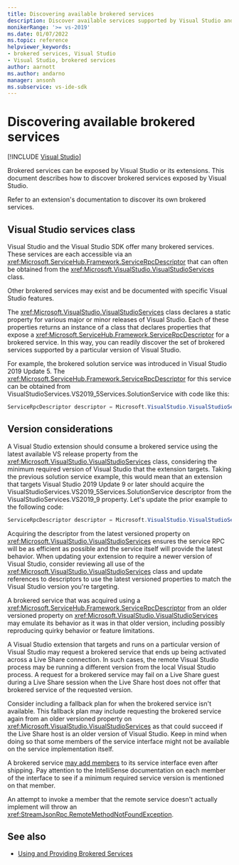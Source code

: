 ```yaml
---
title: Discovering available brokered services
description: Discover available services supported by Visual Studio and the Visual Studio SDK, including service descriptors for obtaining an interface for each service.
monikerRange: '>= vs-2019'
ms.date: 01/07/2022
ms.topic: reference
helpviewer_keywords:
- brokered services, Visual Studio
- Visual Studio, brokered services
author: aarnott
ms.author: andarno
manager: ansonh
ms.subservice: vs-ide-sdk
---
```

# Discovering available brokered services

 [!INCLUDE [Visual Studio](~/includes/applies-to-version/vs-windows-only.md)]

Brokered services can be exposed by Visual Studio or its extensions.
This document describes how to discover brokered services exposed by Visual Studio.

Refer to an extension's documentation to discover its own brokered services.

## Visual Studio services class

Visual Studio and the Visual Studio SDK offer many brokered services.
These services are each accessible via an <xref:Microsoft.ServiceHub.Framework.ServiceRpcDescriptor> that can often be obtained from the <xref:Microsoft.VisualStudio.VisualStudioServices> class.

Other brokered services may exist and be documented with specific  Visual Studio features.

The <xref:Microsoft.VisualStudio.VisualStudioServices> class declares a static property for various major or minor releases of Visual Studio.
Each of these properties returns an instance of a class that declares properties that expose a <xref:Microsoft.ServiceHub.Framework.ServiceRpcDescriptor> for a brokered service.
In this way, you can readily discover the set of brokered services supported by a particular version of Visual Studio.

For example, the brokered solution service was introduced in Visual Studio 2019 Update 5.
The <xref:Microsoft.ServiceHub.Framework.ServiceRpcDescriptor> for this service can be obtained from VisualStudioServices.VS2019_5Services.SolutionService with code like this:

```csharp
ServiceRpcDescriptor descriptor = Microsoft.VisualStudio.VisualStudioServices.VS2019_5.SolutionService;
```

## Version considerations

A Visual Studio extension should consume a brokered service using the latest available VS release property from the <xref:Microsoft.VisualStudio.VisualStudioServices> class, considering the minimum required version of Visual Studio that the extension targets.
Taking the previous solution service example, this would mean that an extension that targets Visual Studio 2019 Update 9 or later should acquire the VisualStudioServices.VS2019_5Services.SolutionService descriptor from the VisualStudioServices.VS2019_9 property.
Let's update the prior example to the following code:

```csharp
ServiceRpcDescriptor descriptor = Microsoft.VisualStudio.VisualStudioServices.VS2019_9.SolutionService;
```

Acquiring the descriptor from the latest versioned property on <xref:Microsoft.VisualStudio.VisualStudioServices> ensures the service RPC will be as efficient as possible and the service itself will provide the latest behavior.
When updating your extension to require a newer version of Visual Studio, consider reviewing all use of the <xref:Microsoft.VisualStudio.VisualStudioServices> class and update references to descriptors to use the latest versioned properties to match the Visual Studio version you're targeting.

A brokered service that was acquired using a <xref:Microsoft.ServiceHub.Framework.ServiceRpcDescriptor> from an older versioned property on <xref:Microsoft.VisualStudio.VisualStudioServices> may emulate its behavior as it was in that older version, including possibly reproducing quirky behavior or feature limitations.

A Visual Studio extension that targets and runs on a particular version of Visual Studio may request a brokered service that ends up being activated across a Live Share connection.
In such cases, the remote Visual Studio process may be running a different version from the local Visual Studio process.
A request for a brokered service may fail on a Live Share guest during a Live Share session when the Live Share host does not offer that brokered service of the requested version.

Consider including a fallback plan for when the brokered service isn't available.
This fallback plan may include requesting the brokered service again from an older versioned property on <xref:Microsoft.VisualStudio.VisualStudioServices> as that could succeed if the Live Share host is an older version of Visual Studio.
Keep in mind when doing so that some members of the service interface might not be available on the service implementation itself.

A brokered service [may add members](../best-practices-design-brokered-service.md#AddingInterfaceMembers) to its service interface even after shipping.
Pay attention to the IntelliSense documentation on each member of the interface to see if a minimum required service version is mentioned on that member.

An attempt to invoke a member that the remote service doesn't actually implement will throw an <xref:StreamJsonRpc.RemoteMethodNotFoundException>.

## See also

- [Using and Providing Brokered Services](../../extensibility/use-and-provide-brokered-services.md)
